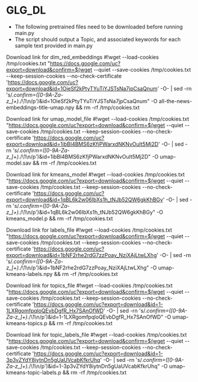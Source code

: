 # GLG_DL

 - The following pretrained files need to be downloaded before running main.py
 - The script should output a Topic, and associated keywords for each sample text provided in main.py
 
Download link for dim_red_embeddings
        #!wget --load-cookies /tmp/cookies.txt "https://docs.google.com/uc?export=download&confirm=$(wget --quiet --save-cookies /tmp/cookies.txt --keep-session-cookies --no-check-certificate 'https://docs.google.com/uc?export=download&id=1OieSf2kPtyTYuTiYJSTsNa7jpCsaQnum' -O- | sed -rn 's/.*confirm=([0-9A-Za-z_]+).*/\1\n/p')&id=1OieSf2kPtyTYuTiYJSTsNa7jpCsaQnum" -O all-the-news-embeddings-title-umap.npy && rm -rf /tmp/cookies.txt
        
Download link for umap_model_file
        #!wget --load-cookies /tmp/cookies.txt "https://docs.google.com/uc?export=download&confirm=$(wget --quiet --save-cookies /tmp/cookies.txt --keep-session-cookies --no-check-certificate 'https://docs.google.com/uc?export=download&id=1ibBI4BMS6zKfjPWarxdNKNvOuIt5Mj2D' -O- | sed -rn 's/.*confirm=([0-9A-Za-z_]+).*/\1\n/p')&id=1ibBI4BMS6zKfjPWarxdNKNvOuIt5Mj2D" -O umap-model.sav && rm -rf /tmp/cookies.txt

Download link for kmeans_model
        #!wget --load-cookies /tmp/cookies.txt "https://docs.google.com/uc?export=download&confirm=$(wget --quiet --save-cookies /tmp/cookies.txt --keep-session-cookies --no-check-certificate 'https://docs.google.com/uc?export=download&id=1qBL6k2w06IbXs1h_tNJb52QW6gkKhBGy' -O- | sed -rn 's/.*confirm=([0-9A-Za-z_]+).*/\1\n/p')&id=1qBL6k2w06IbXs1h_tNJb52QW6gkKhBGy" -O kmeans_model.p && rm -rf /tmp/cookies.txt
        
Download link for labels_file
        #!wget --load-cookies /tmp/cookies.txt "https://docs.google.com/uc?export=download&confirm=$(wget --quiet --save-cookies /tmp/cookies.txt --keep-session-cookies --no-check-certificate 'https://docs.google.com/uc?export=download&id=1bNF2rhe2rdG7zzPoay_NziXAjLtwLXhg' -O- | sed -rn 's/.*confirm=([0-9A-Za-z_]+).*/\1\n/p')&id=1bNF2rhe2rdG7zzPoay_NziXAjLtwLXhg" -O umap-kmeans-labels.npy && rm -rf /tmp/cookies.txt

Download link for topics_file
        #!wget --load-cookies /tmp/cookies.txt "https://docs.google.com/uc?export=download&confirm=$(wget --quiet --save-cookies /tmp/cookies.txt --keep-session-cookies --no-check-certificate 'https://docs.google.com/uc?export=download&id=1-1LXRgomfpqloQEvbDgfR_Hx7SAnOfWD' -O- | sed -rn 's/.*confirm=([0-9A-Za-z_]+).*/\1\n/p')&id=1-1LXRgomfpqloQEvbDgfR_Hx7SAnOfWD" -O umap-kmeans-topics.p && rm -rf /tmp/cookies.txt
        

Download link for topic_labels_file
        #!wget --load-cookies /tmp/cookies.txt "https://docs.google.com/uc?export=download&confirm=$(wget --quiet --save-cookies /tmp/cookies.txt --keep-session-cookies --no-check-certificate 'https://docs.google.com/uc?export=download&id=1-3p3vZYdY8iytnDn5gUaUVcabKfkrUhq' -O- | sed -rn 's/.*confirm=([0-9A-Za-z_]+).*/\1\n/p')&id=1-3p3vZYdY8iytnDn5gUaUVcabKfkrUhq" -O umap-kmeans-topic-labels.p && rm -rf /tmp/cookies.txt
        
        
